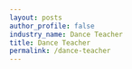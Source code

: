 ```yaml
---
layout: posts 
author_profile: false 
industry_name: Dance Teacher
title: Dance Teacher
permalink: /dance-teacher
---
```

